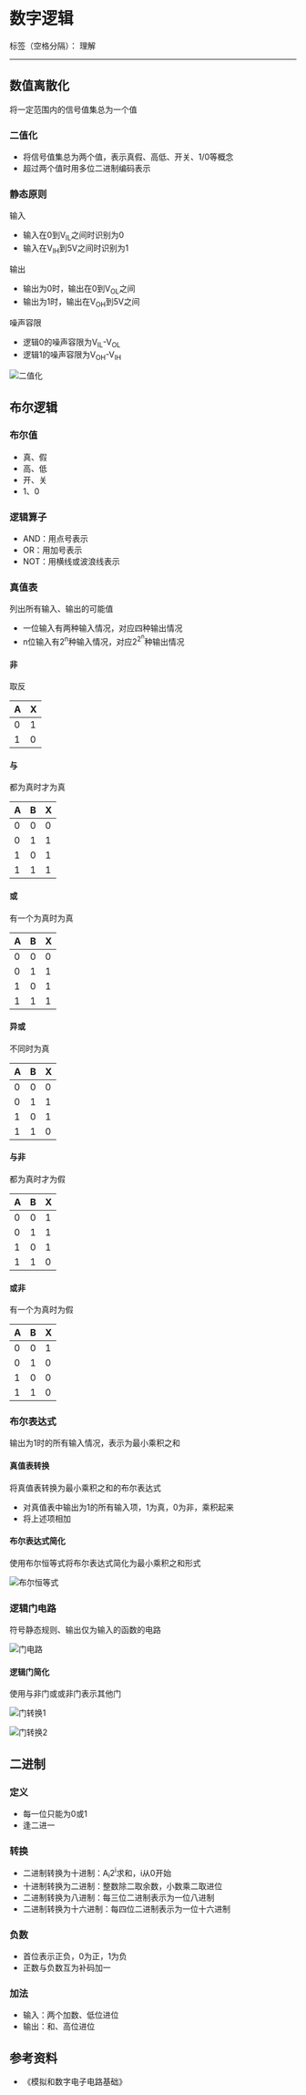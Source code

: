 # 数字逻辑

标签（空格分隔）： 理解

---

## 数值离散化

将一定范围内的信号值集总为一个值

### 二值化

* 将信号值集总为两个值，表示真假、高低、开关、1/0等概念
* 超过两个值时用多位二进制编码表示

### 静态原则

输入

* 输入在0到V<sub>IL</sub>之间时识别为0
* 输入在V<sub>IH</sub>到5V之间时识别为1

输出

* 输出为0时，输出在0到V<sub>OL</sub>之间
* 输出为1时，输出在V<sub>OH</sub>到5V之间

噪声容限

* 逻辑0的噪声容限为V<sub>IL</sub>-V<sub>OL</sub>
* 逻辑1的噪声容限为V<sub>OH</sub>-V<sub>IH</sub>

![二值化](https://raw.githubusercontent.com/wchaochao/images/master/gitbook-circuit/static-principle.png)

## 布尔逻辑

### 布尔值

* 真、假
* 高、低
* 开、关
* 1、0

### 逻辑算子

* AND：用点号表示
* OR：用加号表示
* NOT：用横线或波浪线表示

### 真值表

列出所有输入、输出的可能值

* 一位输入有两种输入情况，对应四种输出情况
* n位输入有2<sup>n</sup>种输入情况，对应2<sup>2<sup>n</sup></sup>种输出情况

#### 非

取反

| A | X |
| --- | --- |
| 0 | 1 |
| 1 | 0 |

#### 与

都为真时才为真

| A | B | X |
| --- | --- | --- |
| 0 | 0 | 0 |
| 0 | 1 | 1 |
| 1 | 0 | 1 |
| 1 | 1 | 1 |

#### 或

有一个为真时为真

| A | B | X |
| --- | --- | --- |
| 0 | 0 | 0 |
| 0 | 1 | 1 |
| 1 | 0 | 1 |
| 1 | 1 | 1 |

#### 异或

不同时为真

| A | B | X |
| --- | --- | --- |
| 0 | 0 | 0 |
| 0 | 1 | 1 |
| 1 | 0 | 1 |
| 1 | 1 | 0 |

#### 与非

都为真时才为假

| A | B | X |
| --- | --- | --- |
| 0 | 0 | 1 |
| 0 | 1 | 1 |
| 1 | 0 | 1 |
| 1 | 1 | 0 |

#### 或非

有一个为真时为假

| A | B | X |
| --- | --- | --- |
| 0 | 0 | 1 |
| 0 | 1 | 0 |
| 1 | 0 | 0 |
| 1 | 1 | 0 |

### 布尔表达式

输出为1时的所有输入情况，表示为最小乘积之和

#### 真值表转换

将真值表转换为最小乘积之和的布尔表达式

* 对真值表中输出为1的所有输入项，1为真，0为非，乘积起来
* 将上述项相加

#### 布尔表达式简化

使用布尔恒等式将布尔表达式简化为最小乘积之和形式

![布尔恒等式](https://raw.githubusercontent.com/wchaochao/images/master/gitbook-computer-composition/boolean-identity.png)

### 逻辑门电路

符号静态规则、输出仅为输入的函数的电路

![门电路](https://raw.githubusercontent.com/wchaochao/images/master/gitbook-computer-composition/gate.png)

#### 逻辑门简化

使用与非门或或非门表示其他门

![门转换1](https://raw.githubusercontent.com/wchaochao/images/master/gitbook-computer-composition/gate-convert-1.png)

![门转换2](https://raw.githubusercontent.com/wchaochao/images/master/gitbook-computer-composition/gate-convert-2.png)

## 二进制

### 定义

* 每一位只能为0或1
* 逢二进一

### 转换

* 二进制转换为十进制：A<sub>i</sub>2<sup>i</sup>求和，i从0开始
* 十进制转换为二进制：整数除二取余数，小数乘二取进位
* 二进制转换为八进制：每三位二进制表示为一位八进制
* 二进制转换为十六进制：每四位二进制表示为一位十六进制

### 负数

* 首位表示正负，0为正，1为负
* 正数与负数互为补码加一

### 加法

* 输入：两个加数、低位进位
* 输出：和、高位进位

## 参考资料

* 《模拟和数字电子电路基础》

